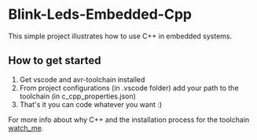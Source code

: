# Blink-Leds-Embedded-Cpp
This simple project illustrates how to use C++ in embedded systems.

## How to get started
1. Get vscode and avr-toolchain installed
2. From project configurations (in .vscode folder) add your path to the toolchain (in c_cpp_properties.json)
3. That's it you can code whatever you want :)

For more info about why C++ and the installation process for the toolchain [watch_me](https://youtu.be/JhkREKFm21E).
